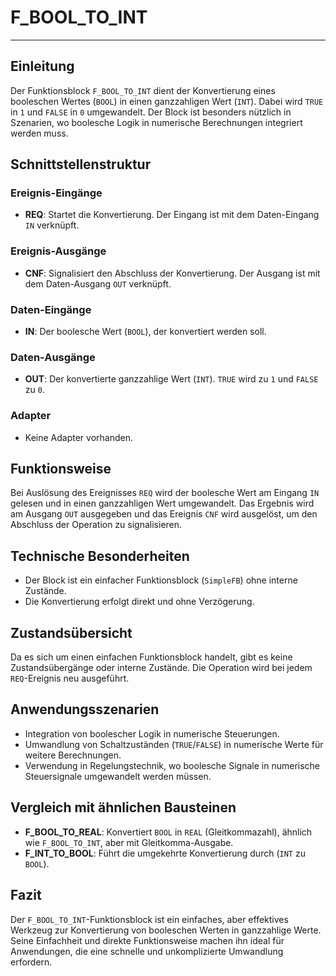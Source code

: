 # F_BOOL_TO_INT

* * * * * * * * * *
## Einleitung
Der Funktionsblock `F_BOOL_TO_INT` dient der Konvertierung eines booleschen Wertes (`BOOL`) in einen ganzzahligen Wert (`INT`). Dabei wird `TRUE` in `1` und `FALSE` in `0` umgewandelt. Der Block ist besonders nützlich in Szenarien, wo boolesche Logik in numerische Berechnungen integriert werden muss.

## Schnittstellenstruktur

### **Ereignis-Eingänge**
- **REQ**: Startet die Konvertierung. Der Eingang ist mit dem Daten-Eingang `IN` verknüpft.

### **Ereignis-Ausgänge**
- **CNF**: Signalisiert den Abschluss der Konvertierung. Der Ausgang ist mit dem Daten-Ausgang `OUT` verknüpft.

### **Daten-Eingänge**
- **IN**: Der boolesche Wert (`BOOL`), der konvertiert werden soll.

### **Daten-Ausgänge**
- **OUT**: Der konvertierte ganzzahlige Wert (`INT`). `TRUE` wird zu `1` und `FALSE` zu `0`.

### **Adapter**
- Keine Adapter vorhanden.

## Funktionsweise
Bei Auslösung des Ereignisses `REQ` wird der boolesche Wert am Eingang `IN` gelesen und in einen ganzzahligen Wert umgewandelt. Das Ergebnis wird am Ausgang `OUT` ausgegeben und das Ereignis `CNF` wird ausgelöst, um den Abschluss der Operation zu signalisieren.

## Technische Besonderheiten
- Der Block ist ein einfacher Funktionsblock (`SimpleFB`) ohne interne Zustände.
- Die Konvertierung erfolgt direkt und ohne Verzögerung.

## Zustandsübersicht
Da es sich um einen einfachen Funktionsblock handelt, gibt es keine Zustandsübergänge oder interne Zustände. Die Operation wird bei jedem `REQ`-Ereignis neu ausgeführt.

## Anwendungsszenarien
- Integration von boolescher Logik in numerische Steuerungen.
- Umwandlung von Schaltzuständen (`TRUE`/`FALSE`) in numerische Werte für weitere Berechnungen.
- Verwendung in Regelungstechnik, wo boolesche Signale in numerische Steuersignale umgewandelt werden müssen.

## Vergleich mit ähnlichen Bausteinen
- **F_BOOL_TO_REAL**: Konvertiert `BOOL` in `REAL` (Gleitkommazahl), ähnlich wie `F_BOOL_TO_INT`, aber mit Gleitkomma-Ausgabe.
- **F_INT_TO_BOOL**: Führt die umgekehrte Konvertierung durch (`INT` zu `BOOL`).

## Fazit
Der `F_BOOL_TO_INT`-Funktionsblock ist ein einfaches, aber effektives Werkzeug zur Konvertierung von booleschen Werten in ganzzahlige Werte. Seine Einfachheit und direkte Funktionsweise machen ihn ideal für Anwendungen, die eine schnelle und unkomplizierte Umwandlung erfordern.